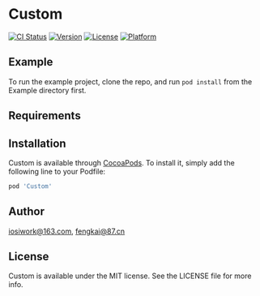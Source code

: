 # Custom

[![CI Status](https://img.shields.io/travis/iosiwork@163.com/Custom.svg?style=flat)](https://travis-ci.org/iosiwork@163.com/Custom)
[![Version](https://img.shields.io/cocoapods/v/Custom.svg?style=flat)](https://cocoapods.org/pods/Custom)
[![License](https://img.shields.io/cocoapods/l/Custom.svg?style=flat)](https://cocoapods.org/pods/Custom)
[![Platform](https://img.shields.io/cocoapods/p/Custom.svg?style=flat)](https://cocoapods.org/pods/Custom)

## Example

To run the example project, clone the repo, and run `pod install` from the Example directory first.

## Requirements

## Installation

Custom is available through [CocoaPods](https://cocoapods.org). To install
it, simply add the following line to your Podfile:

```ruby
pod 'Custom'
```

## Author

iosiwork@163.com, fengkai@87.cn

## License

Custom is available under the MIT license. See the LICENSE file for more info.
